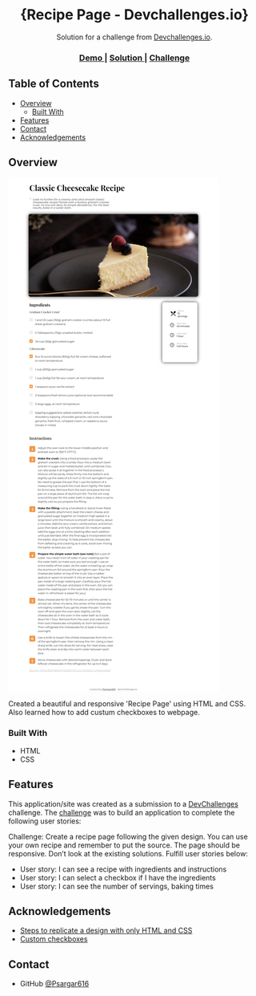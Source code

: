 <!-- Please update value in the {}  -->

<h1 align="center">{Recipe Page - Devchallenges.io}</h1>

<div align="center">
   Solution for a challenge from  <a href="http://devchallenges.io" target="_blank">Devchallenges.io</a>.
</div>

<div align="center">
  <h3>
    <a href="https://{your-demo-link.your-domain}">
      Demo
    </a>
    <span> | </span>
    <a href="https://{your-url-to-the-solution}">
      Solution
    </a>
    <span> | </span>
    <a href="https://{your-url-to-the-challenge}">
      Challenge
    </a>
  </h3>
</div>

<!-- TABLE OF CONTENTS -->

## Table of Contents

- [Overview](#overview)
  - [Built With](#built-with)
- [Features](#features)
- [Contact](#contact)
- [Acknowledgements](#acknowledgements)

<!-- OVERVIEW -->

## Overview

![screenshot](./screenshots/screencapture-my-recipe-page.png)

Created a beautiful and responsive 'Recipe Page' using HTML and CSS.
Also learned how to add custum checkboxes to webpage.

### Built With



- HTML
- CSS


## Features


This application/site was created as a submission to a [DevChallenges](https://devchallenges.io/challenges) challenge. The [challenge](https://devchallenges.io/challenges/TtUjDt19eIHxNQ4n5jps) was to build an application to complete the following user stories:

Challenge: Create a recipe page following the given design. You can use your own recipe and remember to put the source. The page should be responsive. Don’t look at the existing solutions. Fulfill user stories below:

- User story: I can see a recipe with ingredients and instructions
- User story: I can select a checkbox if I have the ingredients
- User story: I can see the number of servings, baking times


## Acknowledgements

<!-- This section should list any articles or add-ons/plugins that helps you to complete the project. This is optional but it will help you in the future. For exmpale -->

- [Steps to replicate a design with only HTML and CSS](https://devchallenges-blogs.web.app/how-to-replicate-design/)
- [Custom checkboxes](https://www.w3schools.com/howto/howto_css_custom_checkbox.asp)

## Contact

- GitHub [@Psargar616](https://{github.com/your-usermame})

